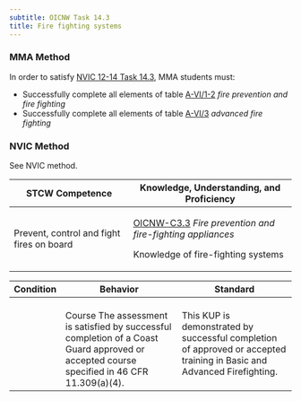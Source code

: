 ```yaml
---
subtitle: OICNW Task 14.3 
title: Fire fighting systems
---
```



### MMA Method

In order to satisfy  [NVIC 12-14  Task  14.3]({{site.baseurl}}/assets/images/nvic-12-14.pdf), MMA students must:

* Successfully complete all elements of table [A-VI/1-2]( {{site.baseurl}}/tables/612) *fire prevention and fire fighting*
* Successfully complete all elements of table [A-VI/3]( {{site.baseurl}}/tables/63) *advanced fire fighting*


### NVIC Method

<a onclick="togglevisibility('nvic_methods')" >See NVIC method.</a>

<div id='nvic_methods' class='hide'>

<table>
<thead>
<tr>
<th class='forty'> STCW Competence </th>
<th class='sixty'> Knowledge, Understanding, and Proficiency </th>
</tr>
</thead>




<tbody>
<tr><td markdown='1'>

Prevent, control and fight fires on board

</td><td markdown='1'>

[OICNW-C3.3](../../tables/21.html#OICNW-C3.3) *Fire prevention and fire-fighting appliances*

Knowledge of fire-fighting systems

</td></tr>


</tbody>
</table>


<table>
<thead>
<tr><th class='twenty'>  Condition </th><th class='twenty'> Behavior </th><th  class='sixty'>Standard </th></tr>
</thead>
<tbody >



<tr><td markdown='1'>


</td><td markdown='1'>


<br>

<div class="tooltip">Course
<span class="tooltiptext">
The assessment is satisfied by successful completion of a Coast Guard approved or accepted course specified in 46 CFR 11.309(a)(4).
</span>
</div>


</td><td markdown='1'>

This KUP is demonstrated by successful completion of approved or accepted training in Basic and Advanced Firefighting.

</td></tr>
</tbody>
</table>
</div>
